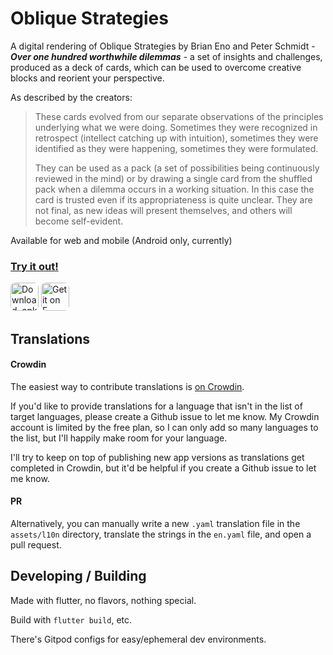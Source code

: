 # Oblique Strategies
A digital rendering of Oblique Strategies by Brian Eno and Peter Schmidt - ***Over one hundred worthwhile dilemmas*** - a set of insights and challenges, produced as a deck of cards, which can be used to overcome creative blocks and reorient your perspective.

As described by the creators:
> These cards evolved from our separate observations of the principles underlying what we were doing. Sometimes they were recognized in retrospect (intellect catching up with intuition), sometimes they were identified as they were happening, sometimes they were formulated.
>
> They can be used as a pack (a set of possibilities being continuously reviewed in the mind) or by drawing a single card from the shuffled pack when a dilemma occurs in a working situation. In this case the card is trusted even if its appropriateness is quite unclear. They are not final, as new ideas will present themselves, and others will become self-evident.

Available for web and mobile (Android only, currently)

### [Try it out!](https://strategies.lina.garden)

<a href="https://github.com/hobgoblina/oblique-strategies/releases" target="_blank" rel="noopener noreferrer">
<img alt="Download .apk directly from GitHub" src="https://github.com/hobgoblina/oblique-strategies/assets/20880695/ab6afab9-edd1-4ead-9176-10178a4f5f80" style="height: 45px; border-radius: 8px;"></a>
<a href="https://f-droid.org/en/packages/garden.lina.oblique_strategies" target="_blank" rel="noopener noreferrer">
<img alt="Get it on F-Droid" src="https://github.com/hobgoblina/oblique-strategies/assets/20880695/fb332d1c-0699-446a-b5f3-fd895feb8332" style="height: 45px; border-radius: 8px;"></a>

## Translations
#### Crowdin
The easiest way to contribute translations is [on Crowdin](https://crowdin.com/project/oblique-strategies).

If you'd like to provide translations for a language that isn't in the list of target languages, please create a Github issue to let me know. My Crowdin account is limited by the free plan, so I can only add so many languages to the list, but I'll happily make room for your language.

I'll try to keep on top of publishing new app versions as translations get completed in Crowdin, but it'd be helpful if you create a Github issue to let me know.

#### PR
Alternatively, you can manually write a new `.yaml` translation file in the `assets/l10n` directory, translate the strings in the `en.yaml` file, and open a pull request.

## Developing / Building
Made with flutter, no flavors, nothing special.

Build with `flutter build`, etc.

There's Gitpod configs for easy/ephemeral dev environments.
